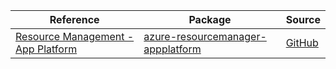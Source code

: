 | Reference | Package | Source |
|---|---|---|
|[Resource Management - App Platform](resourcemanager-appplatform-readme.md)|[azure-resourcemanager-appplatform](https://repo1.maven.org/maven2/com/azure/resourcemanager/azure-resourcemanager-appplatform)|[GitHub](https://github.com/Azure/azure-sdk-for-java/blob/main/sdk/appplatform/azure-resourcemanager-appplatform)|
